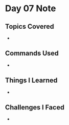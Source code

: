 # Day 07 Note

## Topics Covered
- 

## Commands Used
- 

## Things I Learned
- 

## Challenges I Faced
- 
